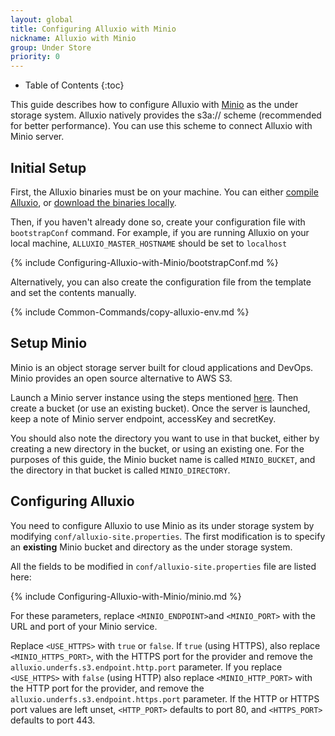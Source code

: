 ```yaml
---
layout: global
title: Configuring Alluxio with Minio
nickname: Alluxio with Minio
group: Under Store
priority: 0
---
```


* Table of Contents
{:toc}

This guide describes how to configure Alluxio with [Minio](https://minio.io/) as the
under storage system. Alluxio natively provides the s3a:// scheme (recommended for better performance). You can
use this scheme to connect Alluxio with Minio server.

## Initial Setup

First, the Alluxio binaries must be on your machine. You can either
[compile Alluxio](Building-Alluxio-Master-Branch.html), or
[download the binaries locally](Running-Alluxio-Locally.html).

Then, if you haven't already done so, create your configuration file with `bootstrapConf` command.
For example, if you are running Alluxio on your local machine, `ALLUXIO_MASTER_HOSTNAME` should be
set to `localhost`

{% include Configuring-Alluxio-with-Minio/bootstrapConf.md %}

Alternatively, you can also create the configuration file from the template and set the contents
manually.

{% include Common-Commands/copy-alluxio-env.md %}

## Setup Minio

Minio is an object storage server built for cloud applications and DevOps. Minio provides an open source alternative to AWS S3.

Launch a Minio server instance using the steps mentioned [here](http://docs.minio.io/docs/minio-quickstart-guide). Then create a
bucket (or use an existing bucket). Once the server is launched, keep a note of Minio server endpoint, accessKey
and secretKey.

You should also note the directory you want to use in that bucket, either by creating
a new directory in the bucket, or using an existing one. For the purposes of this guide, the Minio bucket name is called
`MINIO_BUCKET`, and the directory in that bucket is called `MINIO_DIRECTORY`.

## Configuring Alluxio

You need to configure Alluxio to use Minio as its under storage system by modifying
`conf/alluxio-site.properties`. The first modification is to specify an **existing** Minio
bucket and directory as the under storage system.

All the fields to be modified in `conf/alluxio-site.properties` file are listed here:

{% include Configuring-Alluxio-with-Minio/minio.md %}

For these parameters, replace `<MINIO_ENDPOINT>`and `<MINIO_PORT>` with the URL and port of your Minio service.

Replace `<USE_HTTPS>` with `true` or `false`. If `true` (using HTTPS), also replace `<MINIO_HTTPS_PORT>`,
with the HTTPS port for the provider and remove the `alluxio.underfs.s3.endpoint.http.port`
parameter. If you replace `<USE_HTTPS>` with `false` (using HTTP) also replace `<MINIO_HTTP_PORT>` with
the HTTP port for the provider, and remove the `alluxio.underfs.s3.endpoint.https.port` parameter.
If the HTTP or HTTPS port values are left unset, `<HTTP_PORT>` defaults to port 80, and
`<HTTPS_PORT>` defaults to port 443.
